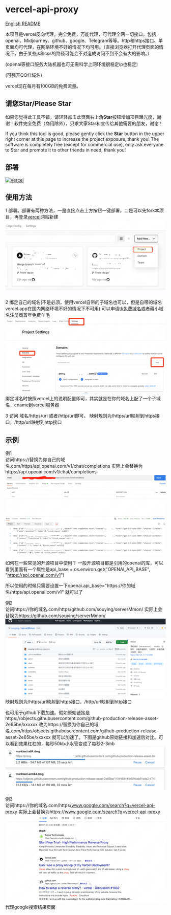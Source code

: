 # vercel-api-proxy
[English README](./README_EN.md)

本项目是vercel反向代理。完全免费，万能代理，可代理全网一切接口，包括openai、Midjourney、github、google、Telegram等等。http和https接口、单页面均可代理，在网络环境不好的情况下均可用。（直接浏览器打开代理页面的情况下，由于某些js和css的路径可能会不对造成访问不到不会有大的影响。）     

(openai等接口服务大陆机器也可无需科学上网环境很稳定ip也稳定)    

(可强开QQ红域名)    

vercel现在每月有100GB的免费流量。  

## 请您Star/Please Star   

如果您觉得此工具不错，请轻轻点击此页面右上角**Star**按钮增加项目曝光度，谢谢！软件完全免费（商用除外），只求大家Star和宣传给其他需要的朋友，谢谢！   

If you think this tool is good, please gently click the **Star** button in the upper right corner at this page to increase the project exposure, thank you! The software is completely free (except for commercial use), only ask everyone to Star and promote it to other friends in need, thank you!    

## 部署
[![Vercel](https://vercel.com/button)](https://vercel.com/import/project?template=https://github.com/souying/vercel-api-proxy)


## 使用方法
1 部署。部署有两种方法，一是直接点击上方按钮一键部署，二是可以先fork本项目，再登录[vercel](https://vercel.com/)网站新建
![新建项目](img/newproject.png)

2 绑定自己的域名(不是必须，使用vercel自带的子域名也可以，但是自带的域名vercel.app在国内网络环境不好的情况下不可用) 可以申请[tk免费域名](http://www.dot.tk/)或者薅小域名注册商首年免费羊毛
![绑定域名](img/domain.png)
绑定域名时按照vercel上的说明配置即可，其实就是在你的域名上配了一个子域名，cname到vercel服务器

3 访问 域名/https/url  或者/http/url即可。
映射规则为/https/url映射到https接口，/http/url映射到http接口

## 示例
例1     
访问https://替换为你自己的域名.com/https/api.openai.com/v1/chat/completions 
实际上会替换为https://api.openai.com/v1/chat/completions
![demo1](img/demo1.png)

如何在一些常见的开源项目中使用？
一般开源项目都是引用的openai的库，可以看到里面有一个属性是api_base = os.environ.get("OPENAI_API_BASE", "https://api.openai.com/v1")

所以使用的时候只需要设置一下openai.api_base="https://你的域名/https/api.openai.com/v1" 就可以了

例2   
访问https://你的域名.com/https/github.com/souying/serverMmon/
实际上会替换为https://github.com/souying/serverMmon/
![demo2](img/demo2.png)
映射规则为/https/url映射到https接口，/http/url映射到http接口

也可用于github下载加速。假如原始链接是https://objects.githubusercontent.com/github-production-release-asset-2e65be/xxxxxx 
改为https://替换为你自己的域名.com/https/objects.githubusercontent.com/github-production-release-asset-2e65be/xxxxxx 就可以加速了。下图是github原始链接和加速后对比。可以看到效果杠杠的，每秒50kb小水管变成了每秒2-3mb
![github-download](img/github-download.png)

例3    
访问https://你的域名.com/https/www.google.com/search?q=vercel-api-proxy
实际上会替换为https://www.google.com/search?q=vercel-api-proxy
![demo3](img/demo3.png)
代理google搜索结果页面

